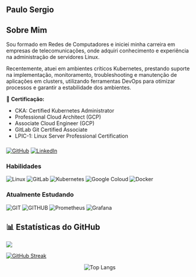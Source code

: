 ## Paulo Sergio

## Sobre Mim

Sou formado em Redes de Computadores e iniciei minha carreira em empresas de telecomunicações, onde adquiri conhecimento e experiência na administração de servidores Linux. 

Recentemente, atuei em ambientes críticos Kubernetes, prestando suporte na implementação, monitoramento, troubleshooting e manutenção de aplicações em clusters, utilizando ferramentas DevOps para otimizar processos e garantir a estabilidade dos ambientes.

📜 **Certificação:** 
- CKA: Certified Kubernetes Administrator
- Professional Cloud Architect (GCP)
- Associate Cloud Engineer (GCP)
- GitLab Git Certified Associate
- LPIC-1: Linux Server Professional Certification

###

[![GitHub](https://img.shields.io/badge/GitHub-000?style=for-the-badge&logo=github&logoColor=white)](https://github.com/psmetildes) [![LinkedIn](https://img.shields.io/badge/LinkedIn-0077B5?style=for-the-badge&logo=linkedin&logoColor=white)](https://www.linkedin.com/in/paulosmd/)
### Habilidades

 ![Linux](https://img.shields.io/badge/Linux-000?style=for-the-badge&logo=linux&logoColor=FCC624) ![GitLab](https://img.shields.io/badge/GitLab-%23FC6D26?style=for-the-badge&logo=gitlab&logoColor=white)  ![Kubernetes](https://img.shields.io/badge/Kubernetes-326CE5?style=for-the-badge&logo=kubernetes&logoColor=white) ![Google Coloud](https://img.shields.io/badge/Google%20Cloud-%234285F4?style=for-the-badge&logo=googlecloud&logoColor=white) ![Docker](https://img.shields.io/badge/Docker-%232496ED?style=for-the-badge&logo=docker&logoColor=white)
### Atualmente Estudando

 ![GIT](https://img.shields.io/badge/Git-%23F05032?style=for-the-badge&logo=git&logoColor=white) ![GITHUB](https://img.shields.io/badge/Github-%23181717?style=for-the-badge&logo=github&logoColor=white) ![Prometheus](https://img.shields.io/badge/Prometheus-%23E6522C?style=for-the-badge&logo=prometheus&logoColor=white) ![Grafana](https://img.shields.io/badge/Grafana-%23F46800?style=for-the-badge&logo=Grafana&logoColor=white)
 
## 📊 Estatísticas do GitHub

![](https://github-stats-alpha.vercel.app/api?username=psmetildes&cc=000&tc=39FF14&ic=39FF14&bc=7FFF00)

[![GitHub Streak](https://streak-stats.demolab.com?user=psmetildes&theme=chartreuse-dark&background=000&border=7FFF00&dates=39FF14)](https://git.io/streak-stats)

<p align="center"> <img src="https://github-readme-stats-git-masterrstaa-rickstaa.vercel.app/api/top-langs/?username=psmetildes&bg_color=000&border_color=39FF14&title_color=39FF14&text_color=39FF14" alt="Top Langs"> </p>

